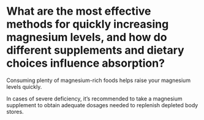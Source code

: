 # What are the most effective methods for quickly increasing magnesium levels, and how do different supplements and dietary choices influence absorption?

Consuming plenty of magnesium-rich foods helps raise your magnesium levels quickly.  

In cases of severe deficiency, it’s recommended to take a magnesium supplement to obtain adequate dosages needed to replenish depleted body stores.